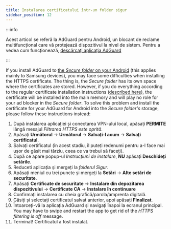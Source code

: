 ```yaml
---
title: Instalarea certificatului într-un folder sigur
sidebar_position: 12
---
```


:::info

Acest articol se referă la AdGuard pentru Android, un blocant de reclame multifuncțional care vă protejează dispozitivul la nivel de sistem. Pentru a vedea cum funcționează, [descărcați aplicația AdGuard](https://agrd.io/download-kb-adblock)

:::

If you install AdGuard to [the *Secure folder* on your Android](https://www.samsung.com/uk/support/mobile-devices/what-is-the-secure-folder-and-how-do-i-use-it/) (this applies mainly to Samsung devices), you may face some difficulties when installing the HTTPS certificate. The thing is, the *Secure folder* has its own space where the certificates are stored. However, if you do everything according to the regular certificate installation instructions ([described here](/adguard-for-android/features/settings#https-filtering)), the certificate will be installed into the main memory and will play no role for your ad blocker in the *Secure folder*. To solve this problem and install the certificate for your AdGuard for Android into the *Secure folder's* storage, please follow these instructions instead:

1. După instalarea aplicației și conectarea VPN-ului local, apăsați **PERMITE** lângă mesajul *Filtrarea HTTPS este oprită*.
1. Apăsați **Următorul** → **Următorul** → **Salvați-l acum** → **Salvați certificatul**.
1. Salvați certificatul (în acest stadiu, îl puteți redenumi pentru a-l face mai ușor de găsit mai târziu, ceea ce va trebui să faceți).
1. După ce apare popup-ul *Instrucțiuni de instalare*, **NU** apăsați **Deschideți setările**.
1. Reduceti aplicația și mergeți la *folderul Sigur*.
1. Apăsați meniul cu trei puncte și mergeți la **Setări** → **Alte setări de securitate**.
1. Apăsați **Certificate de securitate** → **Instalare din depozitarea dispozitivului** → **Certificate CA** → **Instalare în continuare**
1. Confirmați instalarea cu cheia grafică/parola/amprenta digitală.
1. Găsiți și selectați certificatul salvat anterior, apoi apăsați **Finalizat**.
1. Întoarceți-vă la aplicația AdGuard și navigați înapoi la ecranul principal. You may have to swipe and restart the app to get rid of the *HTTPS filtering is off* message.
1. Terminat! Certificatul a fost instalat.
